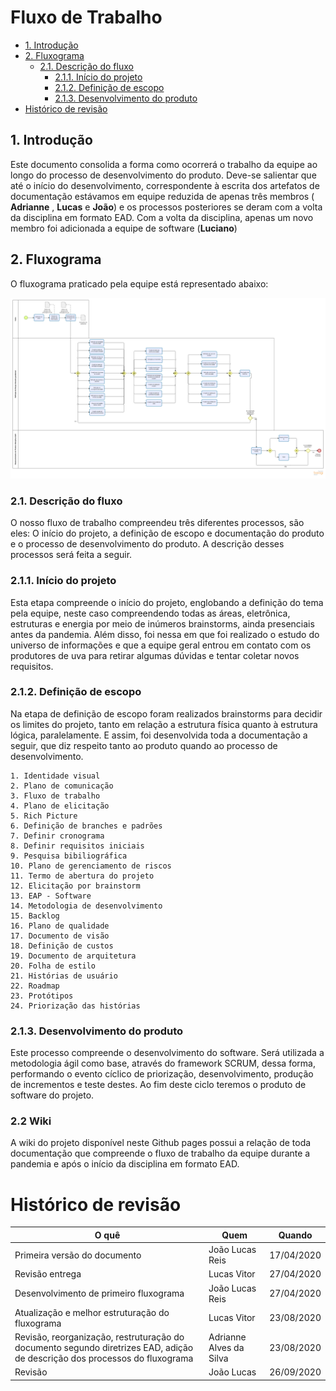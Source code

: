 # Fluxo de Trabalho

- [1. Introdução](#_1-introdução)
- [2. Fluxograma](#_2-fluxograma)
  * [2.1. Descrição do fluxo](#_21-descrição-do-fluxo)
    * [2.1.1. Início do projeto](#_211-início-do-projeto)
    * [2.1.2. Definição de escopo](#_212-definição-de-escopo)
    * [2.1.3. Desenvolvimento do produto](#_213-desenvolvimento-do-produto)
- [ Histórico de revisão](#_histórico-de-revisão)

## 1. Introdução

Este documento consolida a forma como ocorrerá o trabalho da equipe ao longo do processo de desenvolvimento do produto. Deve-se salientar que até o início do desenvolvimento, correspondente à escrita dos artefatos de documentação estávamos em equipe reduzida de apenas três membros ( **Adrianne** , **Lucas** e **João**) e os processos posteriores se deram com a volta da disciplina em formato EAD. Com a volta da disciplina, apenas um novo membro foi adicionada a equipe de software (**Luciano**)

## 2. Fluxograma

O fluxograma praticado pela equipe está representado abaixo:

![img](imgs/Fluxo.png)

### 2.1. Descrição do fluxo

O nosso fluxo de trabalho compreendeu três diferentes processos, são eles: O início do projeto, a definição de escopo e documentação do produto e o processo de desenvolvimento do produto. A descrição desses processos será feita a seguir.

### 2.1.1. Início do projeto

Esta etapa compreende o início do projeto, englobando a definição do tema pela equipe, neste caso compreendendo todas as áreas, eletrônica, estruturas e energia por meio de inúmeros brainstorms, ainda presenciais antes da pandemia. Além disso, foi nessa em que foi realizado o estudo do universo de informações e que a equipe geral entrou em contato com os produtores de uva para retirar algumas dúvidas e tentar coletar novos requisitos.

### 2.1.2. Definição de escopo

Na etapa de definição de escopo foram realizados brainstorms para decidir os limites do projeto, tanto em relação a estrutura física quanto à estrutura lógica, paralelamente. E assim, foi desenvolvida toda a documentação a seguir, que diz respeito tanto ao produto quando ao processo de desenvolvimento.

    1. Identidade visual
    2. Plano de comunicação		
    3. Fluxo de trabalho						
    4. Plano de elicitação							
    5. Rich Picture									
    6. Definição de branches e padrões			
    7. Definir cronograma			
    8. Definir requisitos iniciais
    9. Pesquisa bibiliográfica
    10. Plano de gerenciamento de riscos
    11. Termo de abertura do projeto		
    12. Elicitação por brainstorm				
    13. EAP - Software								
    14. Metodologia de desenvolvimento				
    15. Backlog									
    16. Plano de qualidade							
    17. Documento de visão
    18. Definição de custos							
    19. Documento de arquitetura
    20. Folha de estilo		
    21. Histórias de usuário						
    22. Roadmap										
    23. Protótipos
    24. Priorização das histórias

### 2.1.3. Desenvolvimento do produto

Este processo compreende o desenvolvimento do software. Será utilizada a metodologia ágil como base, através do framework SCRUM, dessa forma, performando o evento cíclico de priorização, desenvolvimento, produção de incrementos e teste destes. Ao fim deste ciclo teremos o produto de software do projeto.

### 2.2 Wiki

A wiki do projeto disponível neste Github pages possui a relação de toda documentação que compreende o fluxo de trabalho da equipe durante a pandemia e após o início da disciplina em formato EAD.

# Histórico de revisão

| O quê | Quem  | Quando |
| - | - | - |
|  Primeira versão do documento | João Lucas Reis | 17/04/2020 |
| Revisão entrega | Lucas Vitor | 27/04/2020 |
| Desenvolvimento de primeiro fluxograma | João Lucas Reis | 27/04/2020 |
| Atualização e melhor estruturação do fluxograma | Lucas Vitor | 23/08/2020|
| Revisão, reorganização, restruturação do documento segundo diretrizes EAD, adição de descrição dos processos do fluxograma | Adrianne Alves da Silva | 23/08/2020|
| Revisão | João Lucas | 26/09/2020 |
